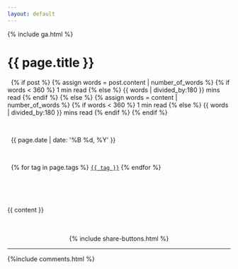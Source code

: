 ```yaml
---
layout: default
---
```


<script src="https://use.fontawesome.com/104ccf5067.js"></script>
{% include ga.html %}

<h1> {{ page.title }} </h1>

<i class="fa fa-clock-o" aria-hidden="true"></i>
&nbsp;
<span class="readtime">
	{% if post %}
		{% assign words = post.content | number_of_words %}
		{% if words < 360 %}
		1 min read
		{% else %}
		{{ words | divided_by:180 }} mins read
		{% endif %}
	{% else %}
		{% assign words = content | number_of_words %}
		{% if words < 360 %}
		1 min read
		{% else %}
		{{ words | divided_by:180 }} mins read
		{% endif %}
	{% endif %}
</span>

<br/>

<i class="fa fa-calendar" aria-hidden="true"></i>  &nbsp;
<span>{{ page.date | date: '%B %d, %Y' }}</span>

<br/>

<i class="fa fa-tags" aria-hidden="true"></i> &nbsp;
{% for tag in page.tags %}
  <code><a href="/archive?id={{tag}}">{{ tag }}</a></code>
{% endfor %}


<br/><br/><br/>

{{ content }}

<br/>
<br/>
<!--mathjax-->
<script src="https://polyfill.io/v3/polyfill.min.js?features=es6"></script>
<script id="MathJax-script" async src="https://cdn.jsdelivr.net/npm/mathjax@3/es5/tex-mml-chtml.js"></script>

<!--mermaid js-->
<script src="https://cdn.jsdelivr.net/npm/mermaid/dist/mermaid.min.js"></script>
<script>mermaid.initialize({startOnLoad:true});</script>

<center>
{% include share-buttons.html %}
</center>
<hr/>
{%include comments.html %}

<link rel="stylesheet" href="/js/lightdark/styles.css">